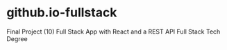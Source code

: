 # github.io-fullstack
Final Project (10) Full Stack App with React and a REST API Full Stack Tech Degree 
